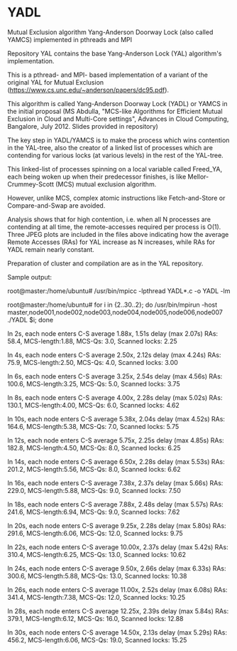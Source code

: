 # YADL
Mutual Exclusion algorithm Yang-Anderson Doorway Lock (also called YAMCS) implemented in pthreads and MPI

Repository YAL contains the base Yang-Anderson Lock (YAL) algorithm's implementation.

This is a pthread- and MPI- based implementation of a variant of the original YAL for Mutual Exclusion (https://www.cs.unc.edu/~anderson/papers/dc95.pdf).

This algorithm is called Yang-Anderson Doorway Lock (YADL) or YAMCS in the initial proposal (MS Abdulla, "MCS-like Algorithms for Efficient Mutual Exclusion in Cloud and Multi-Core settings", Advances in Cloud Computing, Bangalore, July 2012. Slides provided in repository)

The key step in YADL/YAMCS is to make the process which wins contention in the YAL-tree, also the creator of a linked list of processes which are contending for various locks (at various levels) in the rest of the YAL-tree.

This linked-list of processes spinning on a local variable called Freed_YA, each being woken up when their predecessor finishes, is like Mellor-Crummey-Scott (MCS) mutual exclusion algorithm.

However, unlike MCS, complex atomic instructions like Fetch-and-Store or Compare-and-Swap are avoided.

Analysis shows that for high contention, i.e. when all N processes are contending at all time, the remote-accesses required per process is O(1). Three JPEG plots are included in the files above indicating how the average Remote Accesses (RAs) for YAL increase as N increases, while RAs for YADL remain nearly constant.

Preparation of cluster and compilation are as in the YAL repository.

Sample output:

root@master:/home/ubuntu# /usr/bin/mpicc -lpthread YADL*.c -o YADL -lm

root@master:/home/ubuntu# for i in {2..30..2}; do /usr/bin/mpirun -host master,node001,node002,node003,node004,node005,node006,node007 ./YADL $i; done

In 2s, each node enters C-S average 1.88x, 1.51s delay (max 2.07s) RAs: 58.4, MCS-length:1.88, MCS-Qs: 3.0, Scanned locks: 2.25

In 4s, each node enters C-S average 2.50x, 2.12s delay (max 4.24s) RAs: 75.9, MCS-length:2.50, MCS-Qs: 4.0, Scanned locks: 3.00

In 6s, each node enters C-S average 3.25x, 2.54s delay (max 4.56s) RAs: 100.6, MCS-length:3.25, MCS-Qs: 5.0, Scanned locks: 3.75

In 8s, each node enters C-S average 4.00x, 2.28s delay (max 5.02s) RAs: 130.1, MCS-length:4.00, MCS-Qs: 6.0, Scanned locks: 4.62

In 10s, each node enters C-S average 5.38x, 2.04s delay (max 4.52s) RAs: 164.6, MCS-length:5.38, MCS-Qs: 7.0, Scanned locks: 5.75

In 12s, each node enters C-S average 5.75x, 2.25s delay (max 4.85s) RAs: 182.8, MCS-length:4.50, MCS-Qs: 8.0, Scanned locks: 6.25

In 14s, each node enters C-S average 6.50x, 2.28s delay (max 5.53s) RAs: 201.2, MCS-length:5.56, MCS-Qs: 8.0, Scanned locks: 6.62

In 16s, each node enters C-S average 7.38x, 2.37s delay (max 5.66s) RAs: 229.0, MCS-length:5.88, MCS-Qs: 9.0, Scanned locks: 7.50

In 18s, each node enters C-S average 7.88x, 2.48s delay (max 5.57s) RAs: 241.6, MCS-length:6.94, MCS-Qs: 9.0, Scanned locks: 7.62

In 20s, each node enters C-S average 9.25x, 2.28s delay (max 5.80s) RAs: 291.6, MCS-length:6.06, MCS-Qs: 12.0, Scanned locks: 9.75

In 22s, each node enters C-S average 10.00x, 2.37s delay (max 5.42s) RAs: 310.4, MCS-length:6.25, MCS-Qs: 13.0, Scanned locks: 10.62

In 24s, each node enters C-S average 9.50x, 2.66s delay (max 6.33s) RAs: 300.6, MCS-length:5.88, MCS-Qs: 13.0, Scanned locks: 10.38

In 26s, each node enters C-S average 11.00x, 2.52s delay (max 6.08s) RAs: 341.4, MCS-length:7.38, MCS-Qs: 12.0, Scanned locks: 10.25

In 28s, each node enters C-S average 12.25x, 2.39s delay (max 5.84s) RAs: 379.1, MCS-length:6.12, MCS-Qs: 16.0, Scanned locks: 12.88

In 30s, each node enters C-S average 14.50x, 2.13s delay (max 5.29s) RAs: 456.2, MCS-length:6.06, MCS-Qs: 19.0, Scanned locks: 15.25

